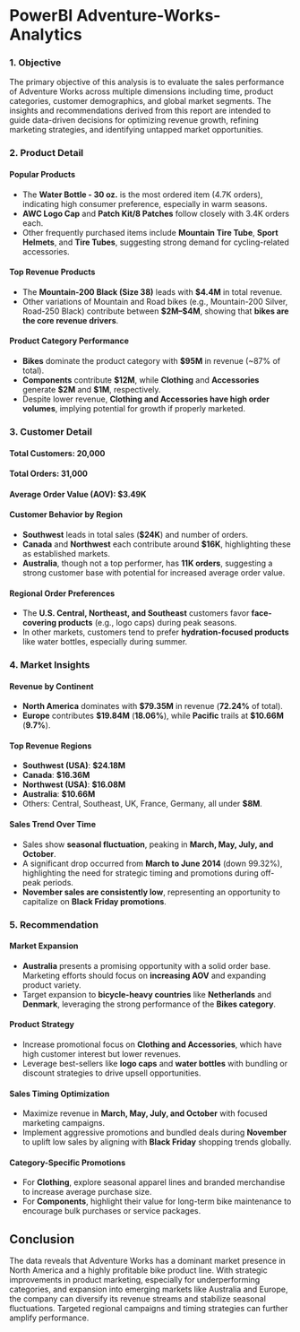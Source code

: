 # PowerBI Adventure-Works-Analytics

### 1. **Objective**

The primary objective of this analysis is to evaluate the sales performance of Adventure Works across multiple dimensions including time, product categories, customer demographics, and global market segments. The insights and recommendations derived from this report are intended to guide data-driven decisions for optimizing revenue growth, refining marketing strategies, and identifying untapped market opportunities.

### 2. **Product Detail**

#### **Popular Products**

* The **Water Bottle - 30 oz.** is the most ordered item (4.7K orders), indicating high consumer preference, especially in warm seasons.
* **AWC Logo Cap** and **Patch Kit/8 Patches** follow closely with 3.4K orders each.
* Other frequently purchased items include **Mountain Tire Tube**, **Sport Helmets**, and **Tire Tubes**, suggesting strong demand for cycling-related accessories.

#### **Top Revenue Products**

* The **Mountain-200 Black (Size 38)** leads with **\$4.4M** in total revenue.
* Other variations of Mountain and Road bikes (e.g., Mountain-200 Silver, Road-250 Black) contribute between **\$2M–\$4M**, showing that **bikes are the core revenue drivers**.

#### **Product Category Performance**

* **Bikes** dominate the product category with **\$95M** in revenue (\~87% of total).
* **Components** contribute **\$12M**, while **Clothing** and **Accessories** generate **\$2M** and **\$1M**, respectively.
* Despite lower revenue, **Clothing and Accessories have high order volumes**, implying potential for growth if properly marketed.


### 3. **Customer Detail**

####  **Total Customers**: **20,000**

####  **Total Orders**: **31,000**

####  **Average Order Value (AOV)**: **\$3.49K**

####  **Customer Behavior by Region**

* **Southwest** leads in total sales (**\$24K**) and number of orders.
* **Canada** and **Northwest** each contribute around **\$16K**, highlighting these as established markets.
* **Australia**, though not a top performer, has **11K orders**, suggesting a strong customer base with potential for increased average order value.

####  **Regional Order Preferences**

* The **U.S. Central, Northeast, and Southeast** customers favor **face-covering products** (e.g., logo caps) during peak seasons.
* In other markets, customers tend to prefer **hydration-focused products** like water bottles, especially during summer.


### 4. **Market Insights**

####   **Revenue by Continent**

* **North America** dominates with **\$79.35M** in revenue (**72.24%** of total).
* **Europe** contributes **\$19.84M** (**18.06%**), while **Pacific** trails at **\$10.66M** (**9.7%**).

####  **Top Revenue Regions**

* **Southwest (USA)**: **\$24.18M**
* **Canada**: **\$16.36M**
* **Northwest (USA)**: **\$16.08M**
* **Australia**: **\$10.66M**
* Others: Central, Southeast, UK, France, Germany, all under **\$8M**.

####  **Sales Trend Over Time**

* Sales show **seasonal fluctuation**, peaking in **March, May, July, and October**.
* A significant drop occurred from **March to June 2014** (down 99.32%), highlighting the need for strategic timing and promotions during off-peak periods.
* **November sales are consistently low**, representing an opportunity to capitalize on **Black Friday promotions**.


### 5. **Recommendation**

####   **Market Expansion**

* **Australia** presents a promising opportunity with a solid order base. Marketing efforts should focus on **increasing AOV** and expanding product variety.
* Target expansion to **bicycle-heavy countries** like **Netherlands** and **Denmark**, leveraging the strong performance of the **Bikes category**.

####  **Product Strategy**

* Increase promotional focus on **Clothing and Accessories**, which have high customer interest but lower revenues.
* Leverage best-sellers like **logo caps** and **water bottles** with bundling or discount strategies to drive upsell opportunities.

####  **Sales Timing Optimization**

* Maximize revenue in **March, May, July, and October** with focused marketing campaigns.
* Implement aggressive promotions and bundled deals during **November** to uplift low sales by aligning with **Black Friday** shopping trends globally.

####  **Category-Specific Promotions**

* For **Clothing**, explore seasonal apparel lines and branded merchandise to increase average purchase size.
* For **Components**, highlight their value for long-term bike maintenance to encourage bulk purchases or service packages.


##  Conclusion

The data reveals that Adventure Works has a dominant market presence in North America and a highly profitable bike product line. With strategic improvements in product marketing, especially for underperforming categories, and expansion into emerging markets like Australia and Europe, the company can diversify its revenue streams and stabilize seasonal fluctuations. Targeted regional campaigns and timing strategies can further amplify performance.


